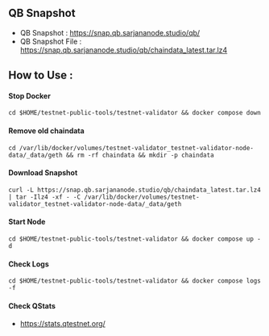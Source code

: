## QB Snapshot
- QB Snapshot : https://snap.qb.sarjananode.studio/qb/
- QB Snapshot File : https://snap.qb.sarjananode.studio/qb/chaindata_latest.tar.lz4

## How to Use :
#### Stop Docker
```
cd $HOME/testnet-public-tools/testnet-validator && docker compose down
```

#### Remove old chaindata
```
cd /var/lib/docker/volumes/testnet-validator_testnet-validator-node-data/_data/geth && rm -rf chaindata && mkdir -p chaindata
```

#### Download Snapshot
```
curl -L https://snap.qb.sarjananode.studio/qb/chaindata_latest.tar.lz4 | tar -Ilz4 -xf - -C /var/lib/docker/volumes/testnet-validator_testnet-validator-node-data/_data/geth
```

#### Start Node
```
cd $HOME/testnet-public-tools/testnet-validator && docker compose up -d
```

#### Check Logs

```
cd $HOME/testnet-public-tools/testnet-validator && docker compose logs -f
```

#### Check QStats
- https://stats.qtestnet.org/
